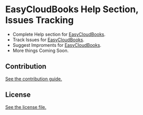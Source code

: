 
# EasyCloudBooks Help Section, Issues Tracking


* Complete Help section for [EasyCloudBooks](https://www.easycloudbooks.com).
* Track Issues for [EasyCloudBooks](https://www.easycloudbooks.com).
* Suggest Improments for [EasyCloudBooks](https://www.easycloudbooks.com).
* More things Coming Soon.

## Contribution

[See the contribution guide.](./CONTRIBUTING.md)

## License

[See the license file.](./LICENSE.md)

